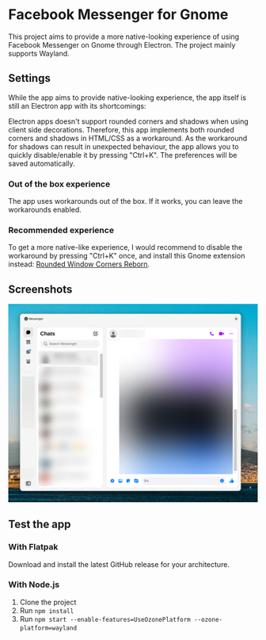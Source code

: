 # Facebook Messenger for Gnome


This project aims to provide a more native-looking experience of using Facebook Messenger on Gnome through Electron. The project mainly supports Wayland.

## Settings

While the app aims to provide native-looking experience, the app itself is still an Electron app with its shortcomings:

Electron apps doesn't support rounded corners and shadows when using client side decorations.
Therefore, this app implements both rounded corners and shadows in HTML/CSS as a workaround.
As the workaround for shadows can result in unexpected behaviour, the app allows you to quickly disable/enable it by pressing "Ctrl+K".
The preferences will be saved automatically.

### Out of the box experience
The app uses workarounds out of the box. If it works, you can leave the workarounds enabled.

### Recommended experience

To get a more native-like experience, I would recommend to disable the workaround by pressing "Ctrl+K" once, and install this Gnome extension instead: [Rounded Window Corners Reborn](https://github.com/flexagoon/rounded-window-corners).


## Screenshots

![Messenger in Light Mode](assets/light-mode-example.png "Messenger in Light Mode")

## Test the app

### With Flatpak
Download and install the latest GitHub release for your architecture.

### With Node.js
 1. Clone the project
 2. Run `npm install`
 3. Run `npm start --enable-features=UseOzonePlatform --ozone-platform=wayland`
